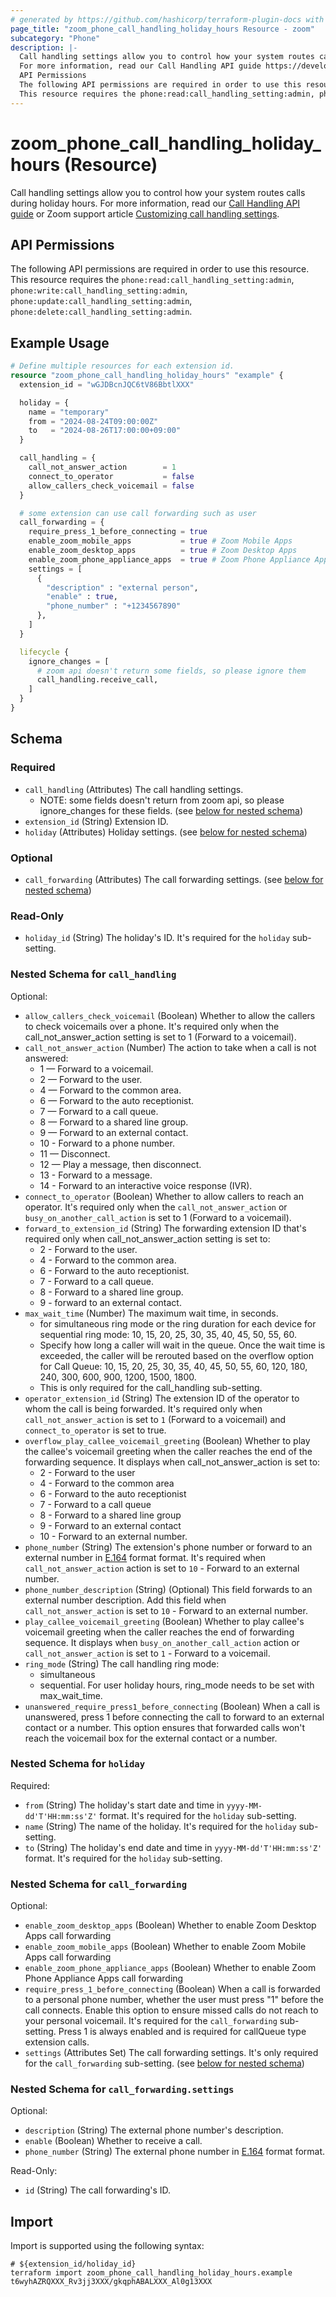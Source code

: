 ```yaml
---
# generated by https://github.com/hashicorp/terraform-plugin-docs with own template
page_title: "zoom_phone_call_handling_holiday_hours Resource - zoom"
subcategory: "Phone"
description: |-
  Call handling settings allow you to control how your system routes calls during holiday hours.
  For more information, read our Call Handling API guide https://developers.zoom.us/docs/zoom-phone/call-handling/ or Zoom support article Customizing call handling settings https://support.zoom.us/hc/en-us/articles/360059966372-Customizing-call-handling-settings.
  API Permissions
  The following API permissions are required in order to use this resource.
  This resource requires the phone:read:call_handling_setting:admin, phone:write:call_handling_setting:admin, phone:update:call_handling_setting:admin, phone:delete:call_handling_setting:admin.
---
```


# zoom_phone_call_handling_holiday_hours (Resource)

Call handling settings allow you to control how your system routes calls during holiday hours.
For more information, read our [Call Handling API guide](https://developers.zoom.us/docs/zoom-phone/call-handling/) or Zoom support article [Customizing call handling settings](https://support.zoom.us/hc/en-us/articles/360059966372-Customizing-call-handling-settings).

## API Permissions

The following API permissions are required in order to use this resource.
This resource requires the `phone:read:call_handling_setting:admin`, `phone:write:call_handling_setting:admin`, `phone:update:call_handling_setting:admin`, `phone:delete:call_handling_setting:admin`.

## Example Usage

```terraform
# Define multiple resources for each extension id.
resource "zoom_phone_call_handling_holiday_hours" "example" {
  extension_id = "wGJDBcnJQC6tV86BbtlXXX"

  holiday = {
    name = "temporary"
    from = "2024-08-24T09:00:00Z"
    to   = "2024-08-26T17:00:00+09:00"
  }

  call_handling = {
    call_not_answer_action        = 1
    connect_to_operator           = false
    allow_callers_check_voicemail = false
  }

  # some extension can use call forwarding such as user
  call_forwarding = {
    require_press_1_before_connecting = true
    enable_zoom_mobile_apps           = true # Zoom Mobile Apps
    enable_zoom_desktop_apps          = true # Zoom Desktop Apps
    enable_zoom_phone_appliance_apps  = true # Zoom Phone Appliance Apps
    settings = [
      {
        "description" : "external person",
        "enable" : true,
        "phone_number" : "+1234567890"
      },
    ]
  }

  lifecycle {
    ignore_changes = [
      # zoom api doesn't return some fields, so please ignore them
      call_handling.receive_call,
    ]
  }
}
```

<!-- schema generated by tfplugindocs -->
## Schema

### Required

- `call_handling` (Attributes) The call handling settings.
  - NOTE: some fields doesn't return from zoom api, so please ignore_changes for these fields. (see [below for nested schema](#nestedatt--call_handling))
- `extension_id` (String) Extension ID.
- `holiday` (Attributes) Holiday settings. (see [below for nested schema](#nestedatt--holiday))

### Optional

- `call_forwarding` (Attributes) The call forwarding settings. (see [below for nested schema](#nestedatt--call_forwarding))

### Read-Only

- `holiday_id` (String) The holiday's ID. It's required for the `holiday` sub-setting.

<a id="nestedatt--call_handling"></a>
### Nested Schema for `call_handling`

Optional:

- `allow_callers_check_voicemail` (Boolean) Whether to allow the callers to check voicemails over a phone. It's required only when the call_not_answer_action setting is set to 1 (Forward to a voicemail).
- `call_not_answer_action` (Number) The action to take when a call is not answered:
  - 1 — Forward to a voicemail.
  - 2 — Forward to the user.
  - 4 — Forward to the common area.
  - 6 — Forward to the auto receptionist.
  - 7 — Forward to a call queue.
  - 8 — Forward to a shared line group.
  - 9 — Forward to an external contact.
  - 10 - Forward to a phone number.
  - 11 — Disconnect.
  - 12 — Play a message, then disconnect.
  - 13 - Forward to a message.
  - 14 - Forward to an interactive voice response (IVR).
- `connect_to_operator` (Boolean) Whether to allow callers to reach an operator. It's required only when the `call_not_answer_action` or `busy_on_another_call_action` is set to 1 (Forward to a voicemail).
- `forward_to_extension_id` (String) The forwarding extension ID that's required only when call_not_answer_action setting is set to:
  - 2 - Forward to the user.
  - 4 - Forward to the common area.
  - 6 - Forward to the auto receptionist.
  - 7 - Forward to a call queue.
  - 8 - Forward to a shared line group.
  - 9 - forward to an external contact.
- `max_wait_time` (Number) The maximum wait time, in seconds.
  - for simultaneous ring mode or the ring duration for each device for sequential ring mode: 10, 15, 20, 25, 30, 35, 40, 45, 50, 55, 60.
  - Specify how long a caller will wait in the queue. Once the wait time is exceeded, the caller will be rerouted based on the overflow option for Call Queue: 10, 15, 20, 25, 30, 35, 40, 45, 50, 55, 60, 120, 180, 240, 300, 600, 900, 1200, 1500, 1800.
  - This is only required for the call_handling sub-setting.
- `operator_extension_id` (String) The extension ID of the operator to whom the call is being forwarded. It's required only when `call_not_answer_action` is set to `1` (Forward to a voicemail) and `connect_to_operator` is set to true.
- `overflow_play_callee_voicemail_greeting` (Boolean) Whether to play the callee's voicemail greeting when the caller reaches the end of the forwarding sequence. It displays when call_not_answer_action is set to:
  - 2 - Forward to the user
  - 4 - Forward to the common area
  - 6 - Forward to the auto receptionist
  - 7 - Forward to a call queue
  - 8 - Forward to a shared line group
  - 9 - Forward to an external contact
  - 10 - Forward to an external number.
- `phone_number` (String) The extension's phone number or forward to an external number in [E.164](https://en.wikipedia.org/wiki/E.164) format format. It's required when `call_not_answer_action` action is set to `10` - Forward to an external number.
- `phone_number_description` (String) (Optional) This field forwards to an external number description. Add this field when `call_not_answer_action` is set to `10` - Forward to an external number.
- `play_callee_voicemail_greeting` (Boolean) Whether to play callee's voicemail greeting when the caller reaches the end of forwarding sequence. It displays when `busy_on_another_call_action` action or `call_not_answer_action` is set to `1` - Forward to a voicemail.
- `ring_mode` (String) The call handling ring mode:
  - simultaneous
  - sequential. For user holiday hours, ring_mode needs to be set with max_wait_time.
- `unanswered_require_press1_before_connecting` (Boolean) When a call is unanswered, press 1 before connecting the call to forward to an external contact or a number. This option ensures that forwarded calls won't reach the voicemail box for the external contact or a number.


<a id="nestedatt--holiday"></a>
### Nested Schema for `holiday`

Required:

- `from` (String) The holiday's start date and time in `yyyy-MM-dd'T'HH:mm:ss'Z'` format. It's required for the `holiday` sub-setting.
- `name` (String) The name of the holiday. It's required for the `holiday` sub-setting.
- `to` (String) The holiday's end date and time in `yyyy-MM-dd'T'HH:mm:ss'Z'` format. It's required for the `holiday` sub-setting.


<a id="nestedatt--call_forwarding"></a>
### Nested Schema for `call_forwarding`

Optional:

- `enable_zoom_desktop_apps` (Boolean) Whether to enable Zoom Desktop Apps call forwarding
- `enable_zoom_mobile_apps` (Boolean) Whether to enable Zoom Mobile Apps call forwarding
- `enable_zoom_phone_appliance_apps` (Boolean) Whether to enable Zoom Phone Appliance Apps call forwarding
- `require_press_1_before_connecting` (Boolean) When a call is forwarded to a personal phone number, whether the user must press "1" before the call connects. Enable this option to ensure missed calls do not reach to your personal voicemail. It's required for the `call_forwarding` sub-setting. Press 1 is always enabled and is required for callQueue type extension calls.
- `settings` (Attributes Set) The call forwarding settings. It's only required for the `call_forwarding` sub-setting. (see [below for nested schema](#nestedatt--call_forwarding--settings))

<a id="nestedatt--call_forwarding--settings"></a>
### Nested Schema for `call_forwarding.settings`

Optional:

- `description` (String) The external phone number's description.
- `enable` (Boolean) Whether to receive a call.
- `phone_number` (String) The external phone number in [E.164](https://en.wikipedia.org/wiki/E.164) format format.

Read-Only:

- `id` (String) The call forwarding's ID.

## Import

Import is supported using the following syntax:

```shell
# ${extension_id/holiday_id}
terraform import zoom_phone_call_handling_holiday_hours.example t6wyhAZRQXXX_Rv3jj3XXX/gkqphABALXXX_Al0g13XXX
```
